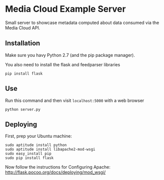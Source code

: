 Media Cloud Example Server
==========================

Small server to showcase metadata computed about data consumed via the Media Cloud API.

Installation
------------

Make sure you havy Python 2.7 (and the pip package manager).

You also need to install the flask and feedparser libraries

```
pip install flask
```

Use
---

Run this command and then visit `localhost:5000` with a web browser

```
python server.py
```

Deploying
---------

First, prep your Ubuntu machine:
```
sudo aptitude install python
sudo aptitude install libapache2-mod-wsgi
sudo easy_install pip
sudo pip install flask
```

Now follow the instructions for Configuring Apache:
  http://flask.pocoo.org/docs/deploying/mod_wsgi/
